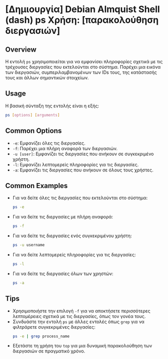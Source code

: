 # [Δημιουργία] Debian Almquist Shell (dash) ps Χρήση: [παρακολούθηση διεργασιών]

## Overview
Η εντολή `ps` χρησιμοποιείται για να εμφανίσει πληροφορίες σχετικά με τις τρέχουσες διεργασίες που εκτελούνται στο σύστημα. Παρέχει μια εικόνα των διεργασιών, συμπεριλαμβανομένων των IDs τους, της κατάστασής τους και άλλων σημαντικών στοιχείων.

## Usage
Η βασική σύνταξη της εντολής είναι η εξής:

```sh
ps [options] [arguments]
```

## Common Options
- `-e`: Εμφανίζει όλες τις διεργασίες.
- `-f`: Παρέχει μια πλήρη αναφορά των διεργασιών.
- `-u [user]`: Εμφανίζει τις διεργασίες που ανήκουν σε συγκεκριμένο χρήστη.
- `-l`: Εμφανίζει λεπτομερείς πληροφορίες για τις διεργασίες.
- `-a`: Εμφανίζει τις διεργασίες που ανήκουν σε όλους τους χρήστες.

## Common Examples
- Για να δείτε όλες τις διεργασίες που εκτελούνται στο σύστημα:
  ```sh
  ps -e
  ```

- Για να δείτε τις διεργασίες με πλήρη αναφορά:
  ```sh
  ps -f
  ```

- Για να δείτε τις διεργασίες ενός συγκεκριμένου χρήστη:
  ```sh
  ps -u username
  ```

- Για να δείτε λεπτομερείς πληροφορίες για τις διεργασίες:
  ```sh
  ps -l
  ```

- Για να δείτε τις διεργασίες όλων των χρηστών:
  ```sh
  ps -a
  ```

## Tips
- Χρησιμοποιήστε την επιλογή `-f` για να αποκτήσετε περισσότερες λεπτομέρειες σχετικά με τις διεργασίες, όπως τον γονέα τους.
- Συνδυάστε την εντολή `ps` με άλλες εντολές όπως `grep` για να φιλτράρετε συγκεκριμένες διεργασίες:
  ```sh
  ps -e | grep process_name
  ```
- Εξετάστε τη χρήση του `top` για μια δυναμική παρακολούθηση των διεργασιών σε πραγματικό χρόνο.